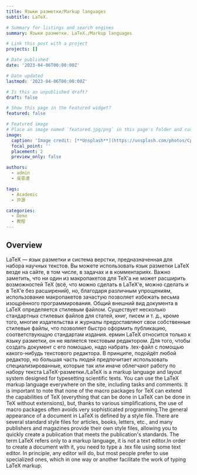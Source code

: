 ```yaml
---
title: Языки разметки/Markup languages
subtitle: LaTeX.

# Summary for listings and search engines
summary: Языки разметки. LaTeX./Markup languages

# Link this post with a project
projects: []

# Date published
date: '2023-04-06T00:00:00Z'

# Date updated
lastmod: '2023-04-06T00:00:00Z'

# Is this an unpublished draft?
draft: false

# Show this page in the Featured widget?
featured: false

# Featured image
# Place an image named `featured.jpg/png` in this page's folder and customize its options here.
image:
  caption: 'Image credit: [**Unsplash**](https://unsplash.com/photos/CpkOjOcXdUY)'
  focal_point: ''
  placement: 2
  preview_only: false

authors:
  - admin
  - 吳恩達

tags:
  - Academic
  - 开源

categories:
  - Demo
  - 教程
---
```



## Overview

LaTeX — язык разметки и система верстки, предназначенная для набора научных текстов. Вы можете использовать язык разметки LaTeX везде на сайте, в том числе, в задачах и в комментариях. Важно заметить, что ни один из макропакетов для TeX’а не может расширить возможностей TeX (всё, что можно сделать в LaTeX’е, можно сделать и в TeX’е без расширений), но, благодаря различным упрощениям, использование макропакетов зачастую позволяет избежать весьма изощрённого программирования. Общий внешний вид документа в LaTeX определяется стилевым файлом. Существует несколько стандартных стилевых файлов для статей, книг, писем и т. д., кроме того, многие издательства и журналы предоставляют свои собственные стилевые файлы, что позволяет быстро оформить публикацию, соответствующую стандартам издания. ермин LaTeX относится только к языку разметки, он не является текстовым редактором. Для того, чтобы создать документ с его помощью, надо набрать .tex-файл с помощью какого-нибудь текстового редактора. В принципе, подойдёт любой редактор, но большая часть людей предпочитает использовать специализированные, которые так или иначе облегчают работу по набору текста LaTeX-разметки./LaTeX is a markup language and layout system designed for typesetting scientific texts. You can use the LaTeX markup language everywhere on the site, including tasks and comments. It is important to note that none of the macro packages for TeX can extend the capabilities of TeX (everything that can be done in LaTeX can be done in TeX without extensions), but, thanks to various simplifications, the use of macro packages often avoids very sophisticated programming.The general appearance of a document in LaTeX is defined by a style file. There are several standard style files for articles, books, letters, etc., and many publishers and magazines provide their own style files, allowing you to quickly create a publication that meets the publication's standards. The term LaTeX refers only to a markup language, it is not a text editor.In order to create a document with it, you need to type a .tex file using some text editor. In principle, any editor will do, but most people prefer to use specialized ones, which in one way or another facilitate the work of typing LaTeX markup.

